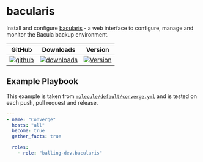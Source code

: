# bacularis

Install and configure [bacularis](https://github.com/bacularis) - a web
interface to configure, manage and monitor the Bacula backup environment.

|GitHub|Downloads|Version|
|------|---------|-------|
|[![github](https://github.com/balling-dev/ansible-role-bacularis/workflows/Continuous%20Integration/badge.svg)](https://github.com/balling-dev/ansible-role-bacularis/actions)|[![downloads](https://img.shields.io/ansible/role/d/balling-dev/bacularis)](https://galaxy.ansible.com/ui/standalone/roles/balling-dev/bacularis)|[![Version](https://img.shields.io/github/release/balling-dev/ansible-role-bacularis.svg)](https://github.com/balling-dev/ansible-role-bacularis/releases/)|

## Example Playbook

This example is taken from
[`molecule/default/converge.yml`](
https://github.com/balling-dev/ansible-role-bacularis/blob/main/molecule/default/converge.yml)
and is tested on each push, pull request and release.

```yaml
---
- name: "Converge"
  hosts: "all"
  become: true
  gather_facts: true

  roles:
    - role: "balling-dev.bacularis"
```
